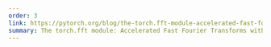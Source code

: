 ```yaml
---
order: 3
link: https://pytorch.org/blog/the-torch.fft-module-accelerated-fast-fourier-transforms-with-autograd-in-pyTorch/
summary: The torch.fft module: Accelerated Fast Fourier Transforms with Autograd in PyTorch
---
```


